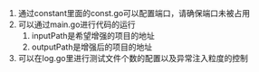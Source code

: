 1. 通过constant里面的const.go可以配置端口，请确保端口未被占用
2. 可以通过main.go进行代码的运行
   1. inputPath是希望增强的项目的地址
   2. outputPath是增强后的项目的地址
3. 可以在log.go里进行测试文件个数的配置以及异常注入粒度的控制